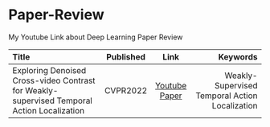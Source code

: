 # Paper-Review
My Youtube Link about Deep Learning Paper Review


| Title | Published | Link |Keywords|
|:---------------|:-------------:|:-------------:|-------------:|
| Exploring Denoised Cross-video Contrast for Weakly-supervised Temporal Action Localization | CVPR2022 |[Youtube](https://www.youtube.com/watch?v=aWkObtrwS2U&t=58s)<br> [Paper](https://openaccess.thecvf.com/content/CVPR2022/papers/Li_Exploring_Denoised_Cross-Video_Contrast_for_WeaklySupervised_Temporal_Action_Localization_CVPR_2022_paper.pdf)|Weakly-Supervised Temporal Action Localization|
